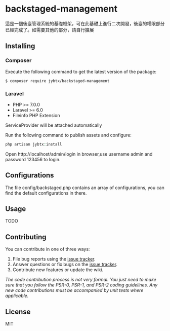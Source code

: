 <h1> backstaged-management </h1>
這是一個後臺管理系統的基礎框架，可在此基礎上進行二次開發，後臺的權限部分已經完成了。如需要其他的部分，請自行擴展

## Installing

### Composer
Execute the following command to get the latest version of the package:

```shell
$ composer require jybtx/backstaged-management
```
### Laravel

- PHP >= 7.0.0
 - Laravel >= 6.0
 - Fileinfo PHP Extension

ServiceProvider will be attached automatically

Run the following command to publish assets and configure:
```php
php artisan jybtx:install
```
Open http://localhost/admin/login in browser,use username admin and password 123456 to login.

## Configurations
The file config/backstaged.php contains an array of configurations, you can find the default configurations in there.

## Usage

TODO

## Contributing

You can contribute in one of three ways:

1. File bug reports using the [issue tracker](https://github.com/jybtx/backstaged-management/issues).
2. Answer questions or fix bugs on the [issue tracker](https://github.com/jybtx/backstaged-management/issues).
3. Contribute new features or update the wiki.

_The code contribution process is not very formal. You just need to make sure that you follow the PSR-0, PSR-1, and PSR-2 coding guidelines. Any new code contributions must be accompanied by unit tests where applicable._

## License

MIT